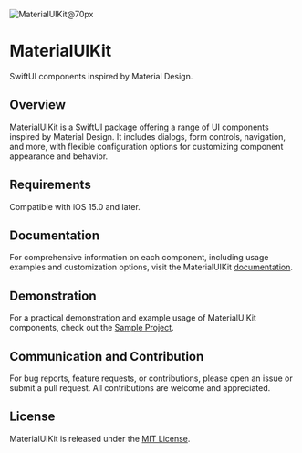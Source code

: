 ![MaterialUIKit@70px](https://github.com/user-attachments/assets/c6e6b9be-e61d-423d-82c4-1156dd14d068)

# MaterialUIKit

SwiftUI components inspired by Material Design.

## Overview

MaterialUIKit is a SwiftUI package offering a range of UI components inspired by Material Design. It includes dialogs, form controls, navigation, and more, with flexible configuration options for customizing component appearance and behavior.

## Requirements

Compatible with iOS 15.0 and later.

## Documentation

For comprehensive information on each component, including usage examples and customization options, visit the MaterialUIKit [documentation](https://swift-packages.gitbook.io/materialuikit/).

## Demonstration

For a practical demonstration and example usage of MaterialUIKit components, check out the [Sample Project](https://github.com/aumChauhan/MaterialUIKit_SampleProject).

## Communication and Contribution

For bug reports, feature requests, or contributions, please open an issue or submit a pull request. All contributions are welcome and appreciated.

## License

MaterialUIKit is released under the [MIT License](LICENSE).
